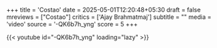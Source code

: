 +++
title = 'Costao'
date = 2025-05-01T12:20:48+05:30
draft = false
mreviews = ["Costao"]
critics = ['Ajay Brahmatmaj']
subtitle = ""
media = 'video'
source = '-QK6b7h_yng'
score = 5
+++

{{< youtube id="-QK6b7h_yng" loading="lazy" >}}
